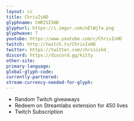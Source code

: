 ```yaml
---
layout: cc
title: ChrisIsHD
glyphname: CHRISISHD
glyphurl: https://i.imgur.com/oElWj7a.png
glyphwave: 7
youtube: https://www.youtube.com/c/ChrisIsHD
twitch: http://twitch.tv/ChrisIsHD
twitter: https://twitter.com/chrisishd_
discord: https://discord.gg/kitty
other-site: 
primary-language: 
global-glyph-code: 
currently-partnered: 
stream-currency-needed-for-glyph: 
---
```

* Random Twitch giveaways
* Redeem on Streamlabs extension for 450 lives
* Twitch Subscription
